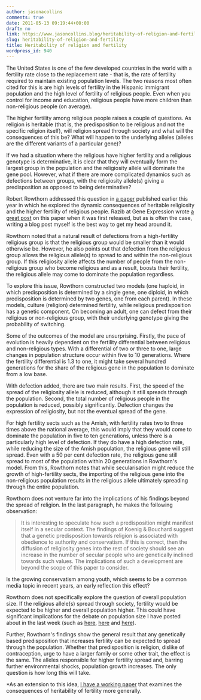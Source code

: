 ```yaml
---
author: jasonacollins
comments: true
date: 2011-05-13 09:19:44+00:00
draft: no
link: https://www.jasoncollins.blog/heritability-of-religion-and-fertility/
slug: heritability-of-religion-and-fertility
title: Heritability of religion and fertility
wordpress_id: 940
---
```


The United States is one of the few developed countries in the world with a fertility rate close to the replacement rate - that is, the rate of fertility required to maintain existing population levels. The two reasons most often cited for this is are high levels of fertility in the Hispanic immigrant population and the high level of fertility of religious people. Even when you control for income and education, religious people have more children than non-religious people (on average).

The higher fertility among religious people raises a couple of questions. As religion is heritable (that is, the predisposition to be religious and not the specific religion itself), will religion spread through society and what will the consequences of this be? What will happen to the underlying alleles (alleles are the different variants of a particular gene)?

If we had a situation where the religious have higher fertility and a religious genotype is determinative, it is clear that they will eventually form the largest group in the population and the religiosity allele will dominate the gene pool. However, what if there are more complicated dynamics such as defections between groups, with the religiosity allele(s) giving a predisposition as opposed to being determinative?

Robert Rowthorn addressed this question in [a paper](http://doi.org/10.1098/rspb.2010.2504) published earlier this year in which he explored the dynamic consequences of heritable religiosity and the higher fertility of religious people. Razib at Gene Expression wrote [a great post](http://blogs.discovermagazine.com/gnxp/2011/01/the-inevitable-rise-of-amish-machines/) on this paper when it was first released, but as is often the case, writing a blog post myself is the best way to get my head around it.

Rowthorn noted that a natural result of defections from a high-fertility religious group is that the religious group would be smaller than it would otherwise be. However, he also points out that defection from the religious group allows the religious allele(s) to spread to and within the non-religious group. If this religiosity allele affects the number of people from the non-religious group who become religious and as a result, boosts their fertility, the religious allele may come to dominate the population regardless.

To explore this issue, Rowthorn constructed two models (one haploid, in which predisposition is determined by a single gene, one diploid, in which predisposition is determined by two genes, one from each parent). In these models, culture (religion) determined fertility, while religious predisposition has a genetic component. On becoming an adult, one can defect from their religious or non-religious group, with their underlying genotype giving the probability of switching.

Some of the outcomes of the model are unsurprising. Firstly, the pace of evolution is heavily dependent on the fertility differential between religious and non-religious types. With a differential of two or three to one, large changes in population structure occur within five to 10 generations. Where the fertility differential is 1.3 to one, it might take several hundred generations for the share of the religious gene in the population to dominate from a low base.

With defection added, there are two main results. First, the speed of the spread of the religiosity allele is reduced, although it still spreads through the population. Second, the total number of religious people in the population is reduced, possibly significantly. Defection changes the expression of religiosity, but not the eventual spread of the gene.

For high fertility sects such as the Amish, with fertility rates two to three times above the national average, this would imply that they would come to dominate the population in five to ten generations, unless there is a particularly high level of defection. If they do have a high defection rate, while reducing the size of the Amish population, the religious gene will still spread. Even with a 50 per cent defection rate, the religious gene still spread to most of the population within 20 generations in Rowthorn's model. From this, Rowthorn notes that while secularisation might reduce the growth of high-fertility sects, the importing of the religious gene into the non-religious population results in the religious allele ultimately spreading through the entire population.

Rowthorn does not venture far into the implications of his findings beyond the spread of religion. In the last paragraph, he makes the following observation:


<blockquote>It is interesting to speculate how such a predisposition might manifest itself in a secular context. The findings of Koenig & Bouchard suggest that a genetic predisposition towards religion is associated with obedience to authority and conservatism. If this is correct, then the diffusion of religiosity genes into the rest of society should see an increase in the number of secular people who are genetically inclined towards such values. The implications of such a development are beyond the scope of this paper to consider.</blockquote>


Is the growing conservatism among youth, which seems to be a common media topic in recent years, an early reflection this effect?

Rowthorn does not specifically explore the question of overall population size. If the religious allele(s) spread through society, fertility would be expected to be higher and overall population higher. This could have significant implications for the debate on population size I have posted about in the last week (such as [here](https://www.jasoncollins.blog/libertarians-and-fertility/), [here](https://www.jasoncollins.blog/caplans-selfish-reasons-to-have-more-kids/) and [here](https://www.jasoncollins.blog/population-and-the-tragedy-of-the-commons/)).

Further, Rowthorn's findings show the general result that any genetically based predisposition that increases fertility can be expected to spread through the population. Whether that predisposition is religion, dislike of contraception, urge to have a larger family or some other trait, the effect is the same. The alleles responsible for higher fertility spread and, barring further environmental shocks, population growth increases. The only question is how long this will take.

*As an extension to this idea, [I have a working paper](https://www.jasoncollins.blog/fertility-is-going-to-go-up/) that examines the consequences of heritability of fertility more generally.
